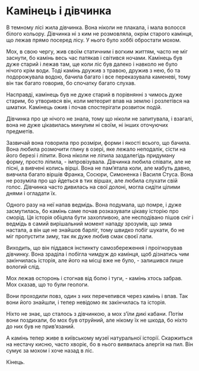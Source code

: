 # Камінець і дівчинка

В темному лісі жила дівчинка. 
Вона ніколи не плакала, і мала волосся білого кольору. 
Дівчинка ні з ким не розмовляла, окрім старого камінця, що лежав прямо посеред лісу.
У нього було хоббі обростати мохом.

Мох, в свою чергу, жив своїм статичним і вогким життям, часто не міг заснути, бо камінь весь час патякав і світився ночами.
Камінець був дуже старий і лежав там, ще коли ліс був далеко і навколо не було нічого крім води. 
Тоді камінь дружив з травою, дружив з нею, бо та подорожувала водою, бачила багато і все переказувала каменеві,
тому він так багато говорив, бо спочатку багато слухав.

Насправді, камінець був не дуже старий в порівнянні з чимось дуже старим, бо утворився він, коли метеорит впав на землю і розлетівся на шматки.
Камінець ожив і почав спостерігати розвиток подій.

Дівчинка про це нічого не знала, тому що ніколи не запитувала, і взагалі, вона не дуже цікавилась минулим ні своїм, ні інших оточуючих предметів.
 
Зазвичай вона говорила про розміри, форми і якості всього, що бачила. Вона любила розмочити глину в озері, яке лежало неподалік, сісти на його березі і ліпити.
Вона ніколи не ліпила заздалегідь придуману форму, просто ліпила, - імпровізувала. 
Дівчинка любила співати, але не пісні, а вивчені колись вірші.
Вона не пам’ятала коли, але мабуть давно, вивчила багато віршів Франка, Сосюри, Симоненка і Василя Стуса.
Вона не розуміла про що йдеться в тих віршах, але любила слухати свій голос. 
Дівчинка часто дивилась на свої долоні, могла сидіти цілими днями і огладати їх.

Одного разу на неї напав ведмідь. Вона подумала, що помре, і дуже засмутилась, бо камінь саме почав розказувати цікаву історію про сморід. Ця історія обіцяла бути захопливою, але несподівано пішов сніг і ведмідь в самий вирішальний момент нападу зрозумів, 
що зима настала, а він ще не знайшов барліг, тому швидко побіг шукати, бо не міг пропустити зиму, так як дуже любив смак своєї лапи.

Виходить, що він піддався інстинкту самозбереження і проігнорував дівчинку.
Вона зраділа і побігла чимдуж до камінця, щоб дізнатись чим закінчилась історія, але його на місці вже не було, - залишився лише вологий слід.

Мох лежав осторонь і стогнав від болю і туги, - камінь хтось забрав. Мох сказав, що то були геологи.

Вони проходили повз, один з них перечепився через камінь і впав. Так вони його знайшли, 
і тепер невідомо як закінчилась та історія.

Ніхто не знає, що сталось з дівчинкою, а мох з’їли дикі кабани. 
Потім вони поздихали, бо мох був отруйний, але нікому їх не шкода, бо ніхто до них був не прив’язаний.

А камінь тепер живе в київському музеї натуральної історії. Скаржиться на нестачу кисню, 
часто хворіє, бо в нього виявилась алергія на пил. Він сумує за мохом і хоче назад в ліс.


Кінець.
